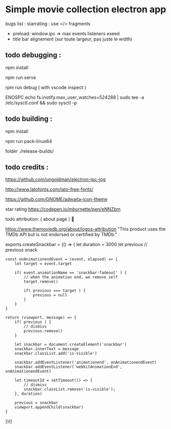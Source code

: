 
# Simple movie collection electron app


bugs list :
starrating : use </> fragments
- preload: window.ipc => max events listeners exeed
- title bar alignement (sur toute largeur, pas juste le width)


todo debugging :
----------------

npm install

npm run serve

rpm run debug ( with vscode inspect )


ENOSPC
echo fs.inotify.max_user_watches=524288 | sudo tee -a /etc/sysctl.conf && sudo sysctl -p



todo building :
---------------

npm install

npm run pack-linux64

folder ./release-builds/



todo credits :
--------------

https://github.com/ungoldman/electron-ipc-log

http://www.latofonts.com/lato-free-fonts/

https://github.com/GNOME/adwaita-icon-theme

star rating
https://codepen.io/mburnette/pen/eNNZbm


todo attribution: ( about page ) 🐛

https://www.themoviedb.org/about/logos-attribution
"This product uses the TMDb API but is not endorsed or certified by TMDb."










exports.createSnackbar = (() => {
    let duration = 3000
    let previous // previous snack

    const onAnimationendEvent = (event, elapsed) => {
        let target = event.target

        if( event.animationName == 'snackbar-fadeout' ) {
            // when the animation end, we remove self
            target.remove()

            if( previous === target ) {
                previous = null
            }
        }
    }

    return (viewport, message) => {
        if( previous ) {
            // dismiss
            previous.remove()
        }

        let snackbar = document.createElement('snackbar')
        snackbar.innerText = message
        snackbar.classList.add('is-visible')
        
        snackbar.addEventListener('animationend', onAnimationendEvent)
        snackbar.addEventListener('webkitAnimationEnd', onAnimationendEvent)

        let timeoutId = setTimeout(() => {
            // dismiss
            snackbar.classList.remove('is-visible');
        }, duration)

        previous = snackbar
        viewport.appendChild(snackbar)
    }
})()